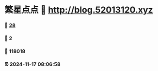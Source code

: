 # 繁星点点 :link: http://blog.52013120.xyz 
### :page_facing_up: [28](http://blog.52013120.xyz/tag.html) 
### :speech_balloon: 2 
### :hibiscus: 118018 
### :alarm_clock: 2024-11-17 08:06:58 
